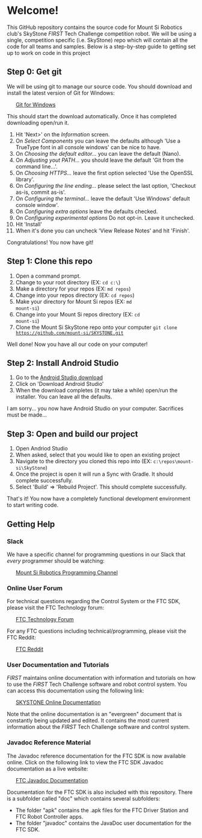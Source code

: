 # Welcome!
This GitHub repository contains the source code for Mount Si Robotics club's SkyStone *FIRST* Tech Challenge competition robot. We will be using a single, competition specific (i.e. SkyStone) repo which will contain all the code for all teams and samples. Below is a step-by-step guide to getting set up to work on code in this project

## Step 0: Get git
We will be using git to manage our source code. You should download and install the latest version of Git for Windows:

&nbsp;&nbsp;&nbsp;&nbsp;&nbsp;&nbsp;[Git for Windows](https://git-scm.com/download/win)

This should start the download automatically. Once it has completed downloading open/run it.

1. Hit 'Next>' on the *Information* screen.
2. On *Select Components* you can leave the defaults although 'Use a TrueType font in all console windows' can be nice to have.
3. On *Choosing the default editor...* you can leave the default (Nano).
4. On *Adjusting yout PATH...* you should leave the default 'Git from the command line...'.
5. On *Choosing HTTPS...* leave the first option selected 'Use the OpenSSL library'.
6. On *Configuring the line ending...* please select the last option, 'Checkout as-is, commit as-is'.
7. On *Configuring the terminal...* leave the default 'Use Windows' default console window'.
8. On *Configuring extra options* leave the defaults checked.
9. On *Configuring experimental options* Do not opt-in. Leave it unchecked.
10. Hit 'Install'
11. When it's done you can uncheck 'View Release Notes' and hit 'Finish'.

Congratulations! You now have git!

## Step 1: Clone this repo

1. Open a command prompt.
2. Change to your root directory (EX: <code>cd c:\\</code>)
3. Make a directory for your repos (EX: <code>md repos</code>)
4. Change into your repos directory (EX: <code>cd repos</code>)
5. Make your directory for Mount Si repos (EX: <code>md mount-si</code>)
6. Change into your Mount Si repos directory (EX: <code>cd mount-si</code>)
7. Clone the Mount Si SkyStone repo onto your computer <code>git clone https://github.com/mount-si/SKYSTONE.git</code>

Well done! Now you have all our code on your computer!

## Step 2: Install Android Studio

1. Go to the [Android Studio download](https://developer.android.com/studio) 
2. Click on 'Download Android Studio'
3. When the download completes (it may take a while) open/run the installer. You can leave all the defaults.

I am sorry... you now have Android Studio on your computer. Sacrifices must be made...

## Step 3: Open and build our project

1. Open Andriod Studio
2. When asked, select that you would like to open an existing project
3. Navigate to the directory you cloned this repo into (EX: <code>c:\\repos\\mount-si\\SkyStone</code>)
4. Once the project is open it will run a Sync with Gradle. It should complete successfully.
5. Select 'Build' => 'Rebuild Project'. This should complete successfully.

That's it! You now have a completely functional development environment to start writing code.

## Getting Help
### Slack
We have a specific channel for programming questions in our Slack that *every* programmer should be watching:

&nbsp;&nbsp;&nbsp;&nbsp;&nbsp;&nbsp;[Mount Si Robotics Programming Channel](https://mshsrobotics.slack.com/messages/C2Q0WA0T1)

### Online User Forum
For technical questions regarding the Control System or the FTC SDK, please visit the FTC Technology forum:

&nbsp;&nbsp;&nbsp;&nbsp;&nbsp;&nbsp;[FTC Technology Forum](https://ftcforum.usfirst.org/forumdisplay.php?156-FTC-Technology)

For any FTC questions including technical/programming, please visit the FTC Reddit:

&nbsp;&nbsp;&nbsp;&nbsp;&nbsp;&nbsp;[FTC Reddit](https://www.reddit.com/r/FTC/)

### User Documentation and Tutorials
*FIRST* maintains online documentation with information and tutorials on how to use the *FIRST* Tech Challenge software and robot control system.  You can access this documentation using the following link:

&nbsp;&nbsp;&nbsp;&nbsp;&nbsp;&nbsp;[SKYSTONE Online Documentation](https://github.com/FIRST-Tech-Challenge/SKYSTONE/wiki)

Note that the online documentation is an "evergreen" document that is constantly being updated and edited.  It contains the most current information about the *FIRST* Tech Challenge software and control system.

### Javadoc Reference Material
The Javadoc reference documentation for the FTC SDK is now available online.  Click on the following link to view the FTC SDK Javadoc documentation as a live website:

&nbsp;&nbsp;&nbsp;&nbsp;&nbsp;&nbsp;[FTC Javadoc Documentation](https://first-tech-challenge.github.io/SkyStone/doc/javadoc/index.html)    

Documentation for the FTC SDK is also included with this repository.  There is a subfolder called "doc" which contains several subfolders:

 * The folder "apk" contains the .apk files for the FTC Driver Station and FTC Robot Controller apps.
 * The folder "javadoc" contains the JavaDoc user documentation for the FTC SDK.

